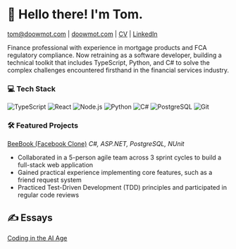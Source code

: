 # 👋 Hello there! I'm Tom.

tom@doowmot.com | [doowmot.com](https://www.doowmot.com) | [CV](https://doowmot.com/cv.pdf) | [LinkedIn](https://www.linkedin.com/in/doowmot)

Finance professional with experience in mortgage products and FCA regulatory compliance. Now retraining as a software developer, building a technical toolkit that includes TypeScript, Python, and C# to solve the complex challenges encountered firsthand in the financial services industry.

### 💻 Tech Stack

![TypeScript](https://img.shields.io/badge/TypeScript-3178C6?logo=typescript&logoColor=fff)
![React](https://img.shields.io/badge/-React-61DAFB?style=flat-square&logo=react&logoColor=black)
![Node.js](https://img.shields.io/badge/-Node.js-339933?style=flat-square&logo=nodedotjs&logoColor=white)
![Python](https://img.shields.io/badge/-Python-3776AB?style=flat-square&logo=python&logoColor=white)
![C#](https://img.shields.io/badge/-C%23-239120?style=flat-square&logo=csharp&logoColor=white)
![PostgreSQL](https://img.shields.io/badge/-PostgreSQL-336791?style=flat-square&logo=postgresql&logoColor=white)
![Git](https://img.shields.io/badge/-Git-F05032?style=flat-square&logo=git&logoColor=white)

### 🛠️ Featured Projects
 
[BeeBook (Facebook Clone)](https://github.com/doowmot/beebook) _C#, ASP.NET, PostgreSQL, NUnit_
- Collaborated in a 5-person agile team across 3 sprint cycles to build a full-stack web application
- Gained practical experience implementing core features, such as a friend request system
- Practiced Test-Driven Development (TDD) principles and participated in regular code reviews

## ✍️ Essays

[Coding in the AI Age](https://doowmot.com/ai)  


